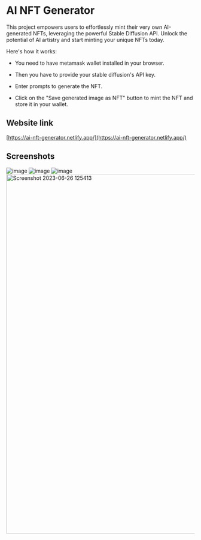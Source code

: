 # AI NFT Generator
This project empowers users to effortlessly mint their very own AI-generated NFTs, leveraging the powerful Stable Diffusion API. Unlock the potential of AI artistry and start minting your unique NFTs today.

Here's how it works:

* You need to have metamask wallet installed in your browser.

* Then you have to provide your stable diffusion's API key.

* Enter prompts to generate the NFT.

* Click on the "Save generated image as NFT" button to mint the NFT and store it in your wallet.

## Website link
[https://ai-nft-generator.netlify.app/](https://ai-nft-generator.netlify.app/)

## Screenshots
![image](https://github.com/git-init-priyanshu/AI-NFT-generator/assets/110045644/7e8f63b5-cd5e-4d6e-8e16-9d528ca507e8)
![image](https://github.com/git-init-priyanshu/AI-NFT-generator/assets/110045644/5b16f422-312a-4f31-9460-f210e5696d3a)
![image](https://github.com/git-init-priyanshu/AI-NFT-generator/assets/110045644/ebf6e7de-c6bf-4acf-8356-cc50a3b2d42b)
<img width="960" alt="Screenshot 2023-06-26 125413" src="https://github.com/git-init-priyanshu/AI-NFT-generator/assets/110045644/4e847ea3-3d86-4766-b0f7-27cabb0e19be">
